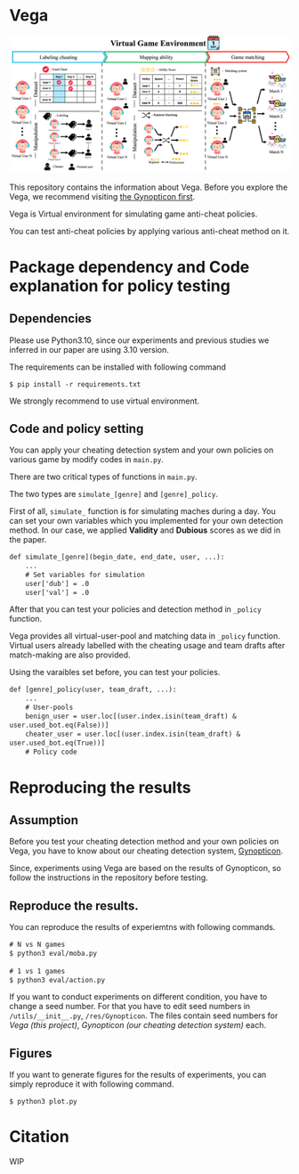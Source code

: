 # Vega

![Vega overall](img/simulation_overall.png)

This repository contains the information about Vega. Before you explore the Vega, we recommend visiting [the Gynopticon first](https://github.com/gangjeuk/Gynopticon).

Vega is Virtual environment for simulating game anti-cheat policies.

You can test anti-cheat policies by applying various anti-cheat method on it.

# Package dependency and Code explanation for policy testing

## Dependencies

Please use Python3.10, since our experiments and previous studies we inferred in our paper are using 3.10 version.

The requirements can be installed with following command

```
$ pip install -r requirements.txt
```

We strongly recommend to use virtual environment.

## Code and policy setting

You can apply your cheating detection system and your own policies on various game by modify codes in `main.py`.

There are two critical types of functions in `main.py`.

The two types are `simulate_[genre]` and `[genre]_policy`. 

First of all, `simulate_` function is for simulating maches during a day. You can set your own variables which you implemented for your own detection method. In our case, we applied **Validity** and **Dubious** scores as we did in the paper.

```
def simulate_[genre](begin_date, end_date, user, ...):
    ...
    # Set variables for simulation
    user['dub'] = .0
    user['val'] = .0   
```
After that you can test your policies and detection method in `_policy` function.

Vega provides all virtual-user-pool and matching data in `_policy` function. Virtual users already labelled with the cheating usage and team drafts after match-making are also provided.

Using the varaibles set before, you can test your policies.

```
def [genre]_policy(user, team_draft, ...):
    ...
    # User-pools
    benign_user = user.loc[(user.index.isin(team_draft) & user.used_bot.eq(False))]
    cheater_user = user.loc[(user.index.isin(team_draft) & user.used_bot.eq(True))]    
    # Policy code
```


# Reproducing the results

## Assumption

Before you test your cheating detection method and your own policies on Vega, you have to know about our cheating detection system, [Gynopticon](https://github.com/gangjeuk/Gynopticon).

Since, experiments using Vega are based on the results of Gynopticon, so follow the instructions in the repository before testing.

## Reproduce the results.
You can reproduce the results of experiemtns with following commands.

```
# N vs N games
$ python3 eval/moba.py

# 1 vs 1 games
$ python3 eval/action.py
```

If you want to conduct experiments on different condition, you have to change a seed number. For that you have to edit seed numbers in `/utils/__init__.py`, `/res/Gynopticon`. The files contain seed numbers for *Vega (this project)*, *Gynopticon (our cheating detection system)* each.

## Figures

If you want to generate figures for the results of experiments, you can simply reproduce it with following command.

```
$ python3 plot.py
```

# Citation
WIP